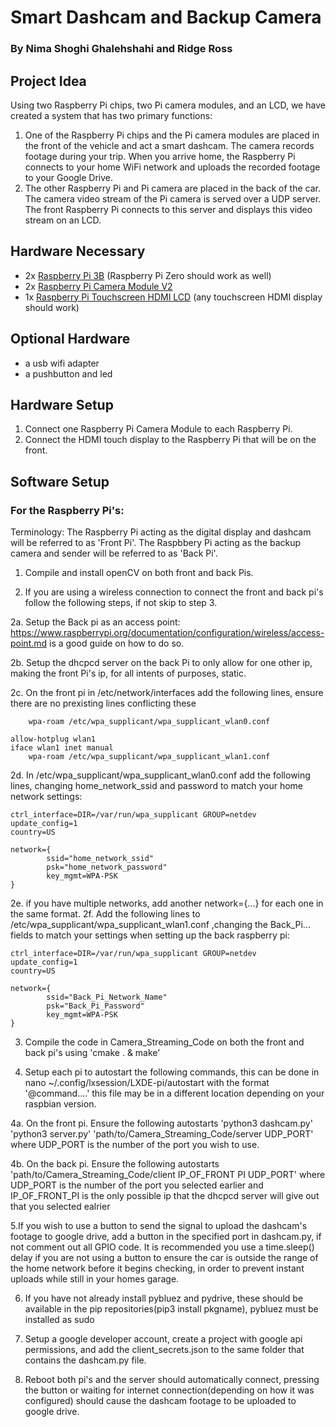 # Smart Dashcam and Backup Camera

### By Nima Shoghi Ghalehshahi and Ridge Ross

## Project Idea

Using two Raspberry Pi chips, two Pi camera modules, and an LCD, we have created a system that has two primary functions:

1. One of the Raspberry Pi chips and the Pi camera modules are placed in the front of the vehicle and act a smart dashcam. The camera records footage during your trip. When you arrive home, the Raspberry Pi connects to your home WiFi network and uploads the recorded footage to your Google Drive.
2. The other Raspberry Pi and Pi camera are placed in the back of the car. The camera video stream of the Pi camera is served over a UDP server. The front Raspberry Pi connects to this server and displays this video stream on an LCD.

## Hardware Necessary

-   2x [Raspberry Pi 3B](https://www.amazon.com/Raspberry-Pi-MS-004-00000024-Model-Board/dp/B01LPLPBS8) (Raspberry Pi Zero should work as well)
-   2x [Raspberry Pi Camera Module V2](https://www.amazon.com/Raspberry-Pi-Camera-Module-Megapixel/dp/B01ER2SKFS)
-   1x [Raspberry Pi Touchscreen HDMI LCD](https://www.amazon.com/ELECROW-Display-1024X600-Function-Raspberry/dp/B01GDMDFZA) (any touchscreen HDMI display should work)

## Optional Hardware
- a usb wifi adapter
- a pushbutton and led

## Hardware Setup

1. Connect one Raspberry Pi Camera Module to each Raspberry Pi.
2. Connect the HDMI touch display to the Raspberry Pi that will be on the front.

## Software Setup



### For the Raspberry Pi's:
Terminology:
  The Raspberry Pi acting as the digital display and dashcam will be referred to as 'Front Pi'.
  The Raspbbery Pi acting as the backup camera and sender will be referred to as 'Back Pi'.

1. Compile and install openCV on both front and back Pis.

2. If you are using a wireless connection to connect the front and back pi's follow the following steps, if not skip to step 3.

2a. Setup the Back pi as an access point: https://www.raspberrypi.org/documentation/configuration/wireless/access-point.md is a good guide on how to do so.

2b. Setup the dhcpcd server on the back Pi to only allow for one other ip, making the front Pi's ip, for all intents of purposes, static.

2c. On the front pi in /etc/network/interfaces add the following lines, ensure there are no prexisting lines conflicting these

```iface wlan0 inet manual
    wpa-roam /etc/wpa_supplicant/wpa_supplicant_wlan0.conf

allow-hotplug wlan1
iface wlan1 inet manual
    wpa-roam /etc/wpa_supplicant/wpa_supplicant_wlan1.conf
```
2d. In /etc/wpa_supplicant/wpa_supplicant_wlan0.conf add the following lines, changing home_network_ssid and password to match your home network settings:
```
ctrl_interface=DIR=/var/run/wpa_supplicant GROUP=netdev
update_config=1
country=US

network={
        ssid="home_network_ssid"
        psk="home_network_password"
        key_mgmt=WPA-PSK
}
```
2e.  if you have multiple networks, add another network={...} for each one in the same format.
2f. Add the following lines to /etc/wpa_supplicant/wpa_supplicant_wlan1.conf ,changing the Back_Pi... fields to match your settings when setting up the back raspberry pi:
```
ctrl_interface=DIR=/var/run/wpa_supplicant GROUP=netdev
update_config=1
country=US

network={
        ssid="Back_Pi_Network_Name"
        psk="Back_Pi_Password"
        key_mgmt=WPA-PSK
}
```
3. Compile the code in Camera_Streaming_Code on both the front and back pi's using 'cmake . & make'

4. Setup each pi to autostart the following commands, this can be done in nano ~/.config/lxsession/LXDE-pi/autostart with the format '@command....' this file may be in a different location depending on your raspbian version.

4a. On the front pi. Ensure the following autostarts 'python3 dashcam.py' 'python3 server.py' 'path/to/Camera_Streaming_Code/server UDP_PORT' where UDP_PORT is the number of the port you wish to use.

4b. On the back pi. Ensure the following autostarts 'path/to/Camera_Streaming_Code/client IP_OF_FRONT PI UDP_PORT' where UDP_PORT is the number of the port you selected earlier and IP_OF_FRONT_PI is the only possible ip that the dhcpcd server will give out that you selected ealrier

5.If you wish to use a button to send the signal to upload the dashcam's footage to google drive, add a button in the specified port in dashcam.py, if not comment out all GPIO code. It is recommended you use a time.sleep() delay if you are not using a button to ensure the car is outside the range of the home network before it begins checking, in order to prevent instant uploads while still in your homes garage.

6. If you have not already install pybluez and pydrive, these should be available in the pip repositories(pip3 install pkgname), pybluez must be installed as sudo

7. Setup a google developer account, create a project with google api permissions, and add the client_secrets.json to the same folder that contains the dashcam.py file.

8. Reboot both pi's and the server should automatically connect, pressing the button or waiting for internet connection(depending on how it was configured) should cause the dashcam footage to be uploaded to google drive.
